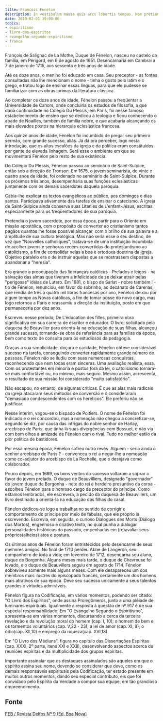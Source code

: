 ```yaml
---
title: Francois Fenelon
description: In vestibulum massa quis arcu lobortis tempus. Nam pretium arcu in odio vulputate luctus.
date: 2019-02-01 19:00:00
topics:
- espiritismo
- livro-dos-espiritos
- evangelho-segundo-espiritismo
- franca
---
```


François de Salignac de La Mothe, Duque de Fénelon, nasceu no castelo da
família, em Périgord, em 6 de agosto de 1651. Desencarnaria em Cambrai a 7 de
janeiro de 1715, aos sessenta e três anos de idade.

Até os doze anos, o menino foi educado em casa. Seu preceptor - as fontes
consultadas não lhe mencionam o nome - tinha o gosto pelo latim e o grego, e
tratou logo de ensinar essas línguas, para que ele pudesse se familiarizar com
as obras-primas da literatura clássica.

Ao completar os doze anos de idade, Fénelon passou a freqüentar a Universidade
de Cahors, onde concluiria os estudos de filosofia, a que daria continuidade no
Colégio Du Plessis, em Paris, foi nesse famoso estabelecimento de ensino que se
dedicou à teologia e ficou conhecendo o abade de Noailles, também de família
nobre, e que acabaria alcançando os mais elevados postos na hierarquia
eclesiástica francesa.

Aos quinze anos de idade, Fénelon foi incumbido de pregar seu primeiro sermão,
com grande sucesso, aliás. Já dá pra perceber, logo nesta introdução, que os
altos escalões da igreja e da política eram constituídos por gente de elevada
linhagem. Será esse o ambiente em que se movimentará Fénelon pelo resto de sua
existência.

Do Colégio Du Plessis, Fénelon passou ao seminário de Saint-Sulpice, então sob a
direção de Tronson. Em 1675, o jovem seminarista, de vinte e quatro anos de
idade, foi ordenado no seminário de Saint-Sulpice. Durante os próximos três
anos, desempenharia suas funções eclesiásticas juntamente com os demais
sacerdotes daquela paróquia.

Cabia-lhe explicar os textos evangélicos ao público, aos domingos e dias santos.
Participava ativamente das tarefas de ensinar o catecismo. A igreja de
Saint-Sulpice ainda conserva suas Litanies de L'enfant-Jésus, escritas
especialmente para os freqüentadores de sua paróquia.

Pretendia o jovem sacerdote, por essa época, partir para o Oriente em missão
apostólica, com o propósito de converter ao cristianismo tantos pagãos quantos
lhe fosse possível alcançar, com o brilho de sua palavra e a amplitude de sua
cultura teológica.  Mas não seria esse o seu destino, de vez que "Nouvelles
catholiques", tratava-se de uma instituição incumbida de acolher jovens e
senhoras recém-convertidas do protestantismo ao catolicismo, a fim de consolidar
nelas a boa e ortodoxa doutrina da igreja. Objetivo paralelo era o de instruir
aquelas que se mostrassem dispostas a abandonar a "heresia".

Era grande a preocupação das lideranças católicas - Prelados e leigos - na
salvação das almas que tiveram a infelicidade de se deixar atrair pelas
"perigosas" idéias de Lutero. Em 1681, o bispo de Sarlat - nobre também ! - tio
de Fénelon, renunciou, em favor do sobrinho, ao decanato de Carenas, que rendia
de três a quatro mil libras francesas por ano, Fénelon deixou por algum tempo as
Novas católicas, a fim de tomar posse do novo cargo, mas logo retornou a Paris e
reassumiu a direção da instituição, posto em que permaneceria por dez anos.

Escreveu nesse período, De L'éducation des filles, primeira obra significativa
em sua carreira de escritor e educador. O livro, solicitado pela duquesa de
Beauviller para orientá-la na educação de suas filhas, alcançou grande sucesso,
tornando-se obra de referência para as famílias da época, bem como texto de
consulta para os estudiosos da pedagogia.

Graças a sua simplicidade, doçura e caridade, Fénelon obteve considerável
sucesso na tarefa, conseguindo converter rapidamente grande número de pessoas.
Fénelon não se iludiu com suas numerosas conquistas, reconhecendo que nem todas
eram sinceras.  Uma avaliação realista, essa. Com os protestantes em minoria e
postos fora da lei, o catolicismo tornara-se mais confortável ou, no mínimo,
mais seguro. Mesmo assim, acrescenta, o resultado de sua missão foi considerado
"muito satisfatório".

Não escapou, no entanto, de algumas críticas. É que as alas mais radicais da
igreja atacaram seus métodos de conversão e o consideraram "demasiado
condescendentes com os heréticos". Ele preferiu não se justificar.

Nesse ínterim, vagou-se o bispado de Poitiers. O nome de Fénelon foi indicado e
o rei concordou, mas a nomeação não chegou a concretizar-se, segundo se diz, por
causa das intrigas do nobre senhor de Harlay, arcebispo de Paris, que tinha lá
suas divergências com Bossuet, e não via com bom olhos a amizade de Fénelon com
o rival.  Tudo no melhor estilo da pior política de bastidores.

Por essa mesma época, Fénelon sofreu outro revés. Alguém - seria ainda o senhor
arcebispo de Paris ? - convenceu o rei a negar-lhe a nomeação como co-adjutor do
arcebispo de La Rochelle, que o desejava como colaborador.

Pouco depois, em 1689, os bons ventos do sucesso voltaram a soprar a favor do
jovem prelado. O duque de Beauvilliers, designado "governador" do jovem duque de
Borgonha - neto do rei e herdeiro presuntivo da coroa - escolheu Fénelon para o
honroso cargo de preceptor do príncipe. Como estamos lembrados, ele escrevera, a
pedido da duquesa de Beauvillers, um livro destinado a orientá-la na educação
das filhas do casal.

Fénelon dedicou-se logo a trabalhar no sentido de corrigir o comportamento do
príncipe por meio de fábulas, que ele próprio ia escrevendo. Escrevia, em
seguida, o curioso Dialogues des Morts (Diálogo dos Mortos), engenhoso e
criativo texto, no qual punha a dialogar personalidades históricas do passado,
empenhadas em (re)avaliar seus próprios(alheios) atos e postura.

Os últimos anos de Fénelon foram entristecidos pelo desencarne de seus melhores
amigos. No final de 1710 perdeu Abbe de Langeron, seu companheiro de toda a
vida; em fevereiro de 1712, desencarna seu aluno, duque de Borgonha. Alguns
meses mais tarde, o duque de Chevreuse foi levado, e o duque de Beauvillers
seguiu em agosto de 1714. Fénelon sobreviveu somente mais alguns meses. Com ele
desapareceu um dos membros mais ilustres do episcopado francês, certamente um
dos homens mais atrativos de sua época. Deve seu sucesso unicamente a seus
talentos grandes e virtudes admiráveis.

Fénelon figura na Codificação, em vários momentos, podendo ser citado: "O Livro
dos Espíritos", onde assina Prolegômeros, junto a uma plêiade de luminares
espirituais.  Igualmente a resposta à questão de nº 917 é de sua especial
responsabilidade.  Em "O Evangelho Segundo o Espiritismo", apresenta-se em
vários momentos, discursando a cerca da terceira revelação e da revolução moral
do homem (cap. I, 10); o homem de bem e os tormentos voluntários (cap. V,22 -
23); a lei de amor (cap. XI, 9); o ódio(cap. XII,10) e emprego da riqueza(cap.
XVI,13).

Em "O Livro dos Médiuns", figura no capítulo das Dissertações Espíritas (cap.
XXXI, 2º parte, itens XXI e XXII), desenvolvendo aspectos acerca de reuniões
espíritas e da multiplicidade dos grupos espíritas.

Importante assinalar que os destaques assinalados são aqueles em que o espírito
assina seu nome, devendo se considerar que deve, como os demais responsáveis
espirituais pela Codificação, ter estado presente em muitos outros momentos,
dando seu especial contributo, eis que foi convidado pelo Espírito da Verdade a
compor sua equipe, em tão grandioso empreendimento.

## Fonte
[FEB / Revista Delfos Nº 9 (Ed. Boa Nova)](https://www.febnet.org.br/wp-content/uploads/2012/06/Francois-de-Fenelon.pdf)

